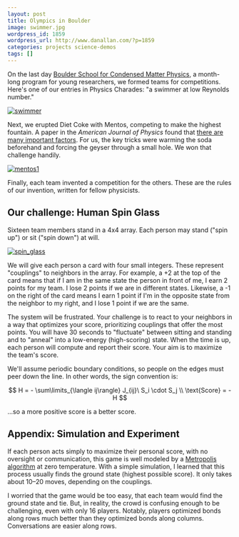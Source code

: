 ```yaml
---
layout: post
title: Olympics in Boulder
image: swimmer.jpg
wordpress_id: 1859
wordpress_url: http://www.danallan.com/?p=1859
categories: projects science-demos
tags: []
---
```

On the last day [Boulder School for Condensed Matter Physics](http://boulder.research.yale.edu/Boulder-2012/index.html), a month-long program for young researchers, we formed teams for competitions. Here's one of our entries in Physics Charades: "a swimmer at low Reynolds number."

[![](http://www.danallan.com/wp-content/uploads/2012/08/swimmer.jpg "swimmer")](http://www.danallan.com/wp-content/uploads/2012/08/swimmer.jpg)

Next, we erupted Diet Coke with Mentos, competing to make the highest fountain. A paper in the _American Journal of Physics_ found that [there are many important factors](http://www.danallan.com/wp-content/uploads/2012/08/Coffey-Diet-Coke-and-Mentos-What-is-really-behind-this-physical-reaction-2008.pdf). For us, the key tricks were warming the soda beforehand and forcing the geyser through a small hole. We won that challenge handily.

[![](http://www.danallan.com/wp-content/uploads/2012/08/mentos1.jpeg "mentos1")](http://www.danallan.com/wp-content/uploads/2012/08/mentos1.jpeg)

Finally, each team invented a competition for the others. These are the rules of our invention, written for fellow physicists.

## Our challenge: Human Spin Glass

Sixteen team members stand in a 4x4 array. Each person may stand ("spin up") or sit ("spin down") at will.

[![](http://www.danallan.com/wp-content/uploads/2012/08/spin_glass.jpg "spin_glass")](http://www.danallan.com/wp-content/uploads/2012/08/spin_glass.jpg) 

We will give each person a card with four small integers. These represent "couplings" to neighbors in the array. For example, a +2 at the top of the card means that if I am in the same state the person in front of me, I earn 2 points for my team. I lose 2 points if we are in different states. Likewise, a -1 on the right of the card means I earn 1 point if I'm in the opposite state from the neighbor to my right, and I lose 1 point if we are the same.

The system will be frustrated. Your challenge is to react to your neighbors in a way that optimizes your score, prioritizing couplings that offer the most points. You will have 30 seconds to "fluctuate" between sitting and standing and to "anneal" into a low-energy (high-scoring) state. When the time is up, each person will compute and report their score. Your aim is to maximize the team's score.

We'll assume periodic boundary conditions, so people on the edges must peer down the line. In other words, the sign convention is: 

$$ H = - \sum\limits_{\langle ij\rangle} J_{ij}\ S_i \cdot S_j \\ \text{Score} = -H $$ 

 ...so a more positive score is a better score.

## Appendix: Simulation and Experiment

If each person acts simply to maximize their personal score, with no oversight or communication, this game is well modeled by a [Metropolis algorithm](http://en.wikipedia.org/wiki/Metropolis%E2%80%93Hastings_algorithm) at zero temperature. With a simple simulation, I learned that this process usually finds the ground state (highest possible score). It only takes about 10–20 moves, depending on the couplings.

I worried that the game would be too easy, that each team would find the ground state and tie. But, in reality, the crowd is confusing enough to be challenging, even with only 16 players. Notably, players optimized bonds along rows much better than they optimized bonds along columns. Conversations are easier along rows.
